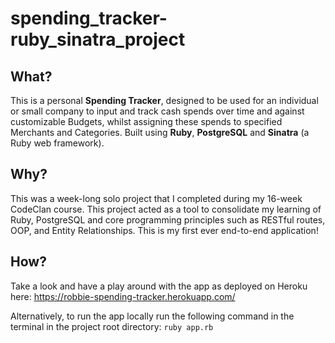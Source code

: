 # spending_tracker-ruby_sinatra_project

## What?

This is a personal **Spending Tracker**, designed to be used for an individual or small company to input and track cash spends over time and against customizable Budgets, whilst assigning these spends to specified Merchants and Categories. Built using **Ruby**, **PostgreSQL** and **Sinatra** (a Ruby web framework).

## Why?

This was a week-long solo project that I completed during my 16-week CodeClan course. This project acted as a tool to consolidate my learning of Ruby, PostgreSQL and core programming principles such as RESTful routes, OOP, and Entity Relationships. This is my first ever end-to-end application!

## How?

Take a look and have a play around with the app as deployed on Heroku here:
https://robbie-spending-tracker.herokuapp.com/

Alternatively, to run the app locally run the following command in the terminal in the project root directory:
`ruby app.rb`

